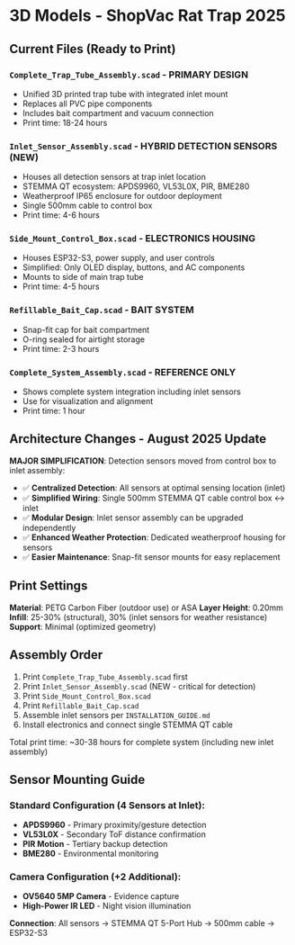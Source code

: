 # 3D Models - ShopVac Rat Trap 2025

## Current Files (Ready to Print)

### **`Complete_Trap_Tube_Assembly.scad`** - PRIMARY DESIGN
- Unified 3D printed trap tube with integrated inlet mount
- Replaces all PVC pipe components
- Includes bait compartment and vacuum connection
- Print time: 18-24 hours

### **`Inlet_Sensor_Assembly.scad`** - HYBRID DETECTION SENSORS (NEW)
- Houses all detection sensors at trap inlet location
- STEMMA QT ecosystem: APDS9960, VL53L0X, PIR, BME280
- Weatherproof IP65 enclosure for outdoor deployment
- Single 500mm cable to control box
- Print time: 4-6 hours

### **`Side_Mount_Control_Box.scad`** - ELECTRONICS HOUSING
- Houses ESP32-S3, power supply, and user controls
- Simplified: Only OLED display, buttons, and AC components
- Mounts to side of main trap tube
- Print time: 4-5 hours

### **`Refillable_Bait_Cap.scad`** - BAIT SYSTEM
- Snap-fit cap for bait compartment
- O-ring sealed for airtight storage
- Print time: 2-3 hours

### **`Complete_System_Assembly.scad`** - REFERENCE ONLY
- Shows complete system integration including inlet sensors
- Use for visualization and alignment
- Print time: 1 hour

## Architecture Changes - August 2025 Update

**MAJOR SIMPLIFICATION**: Detection sensors moved from control box to inlet assembly:

- ✅ **Centralized Detection**: All sensors at optimal sensing location (inlet)
- ✅ **Simplified Wiring**: Single 500mm STEMMA QT cable control box ↔ inlet
- ✅ **Modular Design**: Inlet sensor assembly can be upgraded independently
- ✅ **Enhanced Weather Protection**: Dedicated weatherproof housing for sensors
- ✅ **Easier Maintenance**: Snap-fit sensor mounts for easy replacement

## Print Settings

**Material**: PETG Carbon Fiber (outdoor use) or ASA
**Layer Height**: 0.20mm
**Infill**: 25-30% (structural), 30% (inlet sensors for weather resistance)
**Support**: Minimal (optimized geometry)

## Assembly Order

1. Print `Complete_Trap_Tube_Assembly.scad` first
2. Print `Inlet_Sensor_Assembly.scad` (NEW - critical for detection)
3. Print `Side_Mount_Control_Box.scad`
4. Print `Refillable_Bait_Cap.scad`
5. Assemble inlet sensors per `INSTALLATION_GUIDE.md`
6. Install electronics and connect single STEMMA QT cable

Total print time: ~30-38 hours for complete system (including new inlet assembly)

## Sensor Mounting Guide

### Standard Configuration (4 Sensors at Inlet):
- **APDS9960** - Primary proximity/gesture detection
- **VL53L0X** - Secondary ToF distance confirmation
- **PIR Motion** - Tertiary backup detection
- **BME280** - Environmental monitoring

### Camera Configuration (+2 Additional):
- **OV5640 5MP Camera** - Evidence capture
- **High-Power IR LED** - Night vision illumination

**Connection**: All sensors → STEMMA QT 5-Port Hub → 500mm cable → ESP32-S3

